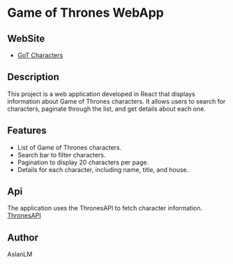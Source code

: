 # Game of Thrones WebApp

## WebSite

-  [GoT Characters](https://aslanlm.github.io/GoTApp)

## Description
This project is a web application developed in React that displays information about Game of Thrones characters. It allows users to search for characters, paginate through the list, and get details about each one.

## Features

- List of Game of Thrones characters.
- Search bar to filter characters.
- Pagination to display 20 characters per page.
- Details for each character, including name, title, and house.

## Api
The application uses the ThronesAPI to fetch character information. [ThronesAPI](https://thronesapi.com/)

## Author
AslanLM 


